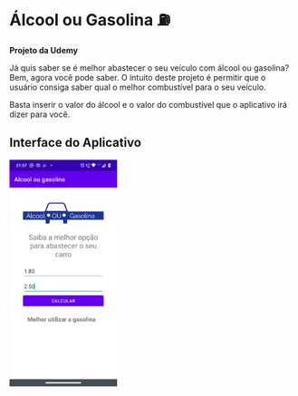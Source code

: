 # Álcool ou Gasolina :fuelpump:

**Projeto da Udemy**

Já quis saber se é melhor abastecer o seu veículo com álcool ou gasolina? Bem, agora você pode saber. O intuito deste projeto é permitir que o usuário consiga saber
qual o melhor combustível para o seu veículo.

Basta inserir o valor do álcool e o valor do combustível que o aplicativo irá dizer para você.

## Interface do Aplicativo

<img src="app/src/main/res/drawable/print.jpeg" height="400">

